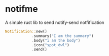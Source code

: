 # notifme
A simple rust lib to send notify-send notfification

```rust
Notification::new()
            .summary("I am the summary")
            .body("i am the body")
            .icon("spot_dwl")
            .send()
```

